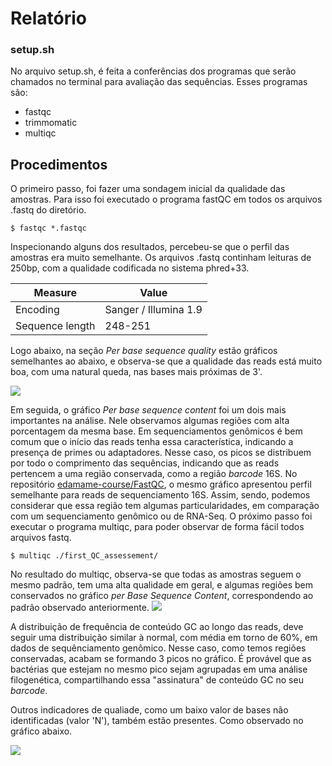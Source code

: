 # Relatório
### setup.sh
No arquivo setup.sh, é feita a conferências dos programas que serão chamados no terminal para avaliação das sequências. Esses programas são:
- fastqc
- trimmomatic
- multiqc

## Procedimentos
O primeiro passo, foi fazer uma sondagem inicial da qualidade das amostras. Para isso foi executado o programa fastQC em todos os arquivos .fastq do diretório. 

`$ fastqc *.fastqc`

Inspecionando alguns dos resultados, percebeu-se que o perfil das amostras era muito semelhante. Os arquivos .fastq continham leituras de 250bp, com a qualidade codificada no sistema phred+33.

|Measure |  Value |
| ------------ | ------------ |
|  Encoding | Sanger / Illumina 1.9  |
|  Sequence length | 248-251|

Logo abaixo, na seção *Per base sequence quality* estão gráficos semelhantes ao abaixo, e observa-se que a qualidade das reads está muito boa, com uma natural queda, nas bases mais próximas de 3'.

![](https://pandao.github.io/editor.md/examples/images/4.jpg)

Em seguida, o gráfico *Per base sequence content*  foi um dois mais importantes na análise. Nele observamos algumas regiões com alta porcentagem da mesma base. Em sequenciamentos genômicos é bem comum que o início das reads tenha essa característica, indicando a presença de primes ou adaptadores.  Nesse caso, os picos se distribuem por todo o comprimento das sequências, indicando que as reads pertencem a uma região conservada, como a região *barcode* 16S. No repositório [ edamame-course/FastQC](https://github.com/edamame-course/FastQC/blob/master/final/2016-06-22_FastQC_tutorial.md " edamame-course / FastQC"), o mesmo gráfico apresentou perfil semelhante para reads de sequenciamento 16S. Assim, sendo, podemos considerar que essa região tem algumas particularidades, em comparação com um sequenciamento genômico ou de RNA-Seq.
O próximo passo foi executar o programa multiqc, para poder observar de forma fácil todos arquivos fastq.

`$ multiqc ./first_QC_assessement/`

No resultado do multiqc, observa-se que todas as amostras seguem o mesmo padrão, tem uma alta qualidade em geral, e algumas regiões bem conservados no gráfico *per Base Sequence Content*, correspondendo ao padrão observado anteriormente. 
![](https://pandao.github.io/editor.md/examples/images/4.jpg)


A distribuição de frequência de conteúdo GC ao longo das reads, deve seguir uma distribuição similar à normal, com média em torno de 60%, em dados de sequênciamento genômico. Nesse caso, como temos regiões conservadas, acabam se formando 3 picos no gráfico. É provável que as bactérias que estejam no mesmo pico sejam agrupadas em uma análise filogenética, compartilhando essa "assinatura" de conteúdo GC no seu *barcode*.

Outros indicadores de qualiade, como um baixo valor de bases não identificadas (valor 'N'), também estão presentes. Como observado no gráfico abaixo.

![](https://pandao.github.io/editor.md/examples/images/4.jpg)




